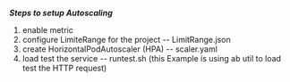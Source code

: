 ***Steps to setup Autoscaling***

1. enable metric
2. configure LimiteRange for the project -- LimitRange.json
3. create HorizontalPodAutoscaler (HPA) -- scaler.yaml
4. load test the service -- runtest.sh (this Example is using ab util to load test the HTTP request)
